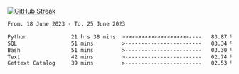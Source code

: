 [![GitHub Streak](https://streak-stats.demolab.com?user=renren-017&theme=sea&hide_border=true&background=DD272700)](https://git.io/streak-stats)

<!--START_SECTION:waka-->

```txt
From: 18 June 2023 - To: 25 June 2023

Python              21 hrs 38 mins  >>>>>>>>>>>>>>>>>>>>>----   83.87 %
SQL                 51 mins         >------------------------   03.34 %
Bash                51 mins         >------------------------   03.30 %
Text                42 mins         >------------------------   02.74 %
Gettext Catalog     39 mins         >------------------------   02.53 %
```

<!--END_SECTION:waka-->
